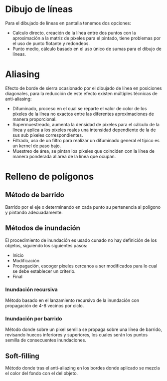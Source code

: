 # Dibujo de líneas
Para el dibujado de líneas en pantalla tenemos dos opciones:
- Calculo directo, creación de la línea entre dos puntos con la aproximación a la matriz de píxeles para el pintado, tiene problemas por el uso de punto flotante y redondeos.
- Punto medio, cálculo basado en el uso único de sumas para el dibujo de líneas.
# Aliasing
Efecto de borde de sierra ocasionado por el dibujado de línea en posiciones diagonales, para la reducción de este efecto existen múltiples técnicas de anti-aliasing:
- Difuminado, proceso en el cual se reparte el valor de color de los píxeles de la línea no exactos entre las diferentes aproximaciones de manera proporcional.
- Supermuestreado, aumenta la densidad de píxeles para el cálculo de la línea y aplica a los píxeles reales una intensidad dependiente de la de sus sub píxeles correspondientes.
- Filtrado, uso de un filtro para realizar un difuminado general el típico es un kernel de paso bajo.
- Muestreo de área, se pintan los píxeles que coinciden con la línea de manera ponderada al área de la línea que ocupan.
# Relleno de polígonos
## Método de barrido
Barrido por el eje x determinando en cada punto su pertenencia al polígono y pintando adecuadamente.
## Métodos de inundación
El procedimiento de inundación es usado cunado no hay definición de los objetos, siguiendo los siguientes pasos:
- Inicio
- Modificación
- Propagación, escoger píxeles cercanos a ser modificados para lo cual se debe establecer un criterio.
- Final
### Inundación recursiva
Método basado en el lanzamiento recursivo de la inundación con propagación de 4-8 vecinos por ciclo.
### Inundación por barrido
Método donde sobre un pixel semilla se propaga sobre una línea de barrido, revisando huecos inferiores y superiores, los cuales serán los puntos semilla de consecuentes inundaciones.
## Soft-filling
Método donde tras el anti-aliazing en los bordes donde aplicado se mezcla el color del fondo con el del objeto.